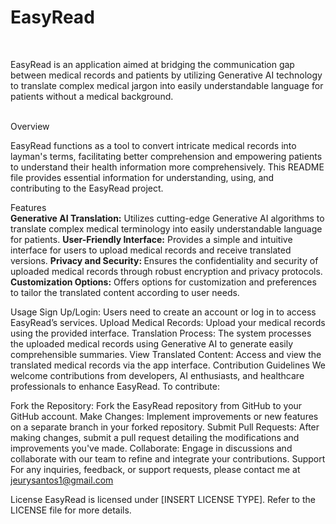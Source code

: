 # EasyRead
<br>
<p>EasyRead is an application aimed at bridging the communication gap between medical records and patients by utilizing Generative AI technology to translate complex medical jargon into easily understandable language for patients without a medical background.</p>
<br>
Overview
<br>
<p>EasyRead functions as a tool to convert intricate medical records into layman's terms, facilitating better comprehension and empowering patients to understand their health information more comprehensively. This README file provides essential information for understanding, using, and contributing to the EasyRead project.</p>

Features
<br>
<b>Generative AI Translation:</b> Utilizes cutting-edge Generative AI algorithms to translate complex medical terminology into easily understandable language for patients.
<b>User-Friendly Interface:</b>  Provides a simple and intuitive interface for users to upload medical records and receive translated versions.
<b>Privacy and Security: </b> Ensures the confidentiality and security of uploaded medical records through robust encryption and privacy protocols.
<b>Customization Options:</b>  Offers options for customization and preferences to tailor the translated content according to user needs.




Usage
Sign Up/Login: Users need to create an account or log in to access EasyRead’s services.
Upload Medical Records: Upload your medical records using the provided interface.
Translation Process: The system processes the uploaded medical records using Generative AI to generate easily comprehensible summaries.
View Translated Content: Access and view the translated medical records via the app interface.
Contribution Guidelines
We welcome contributions from developers, AI enthusiasts, and healthcare professionals to enhance EasyRead. To contribute:

Fork the Repository: Fork the EasyRead repository from GitHub to your GitHub account.
Make Changes: Implement improvements or new features on a separate branch in your forked repository.
Submit Pull Requests: After making changes, submit a pull request detailing the modifications and improvements you've made.
Collaborate: Engage in discussions and collaborate with our team to refine and integrate your contributions.
Support
For any inquiries, feedback, or support requests, please contact me at jeurysantos1@gmail.com

License
EasyRead is licensed under [INSERT LICENSE TYPE]. Refer to the LICENSE file for more details.

